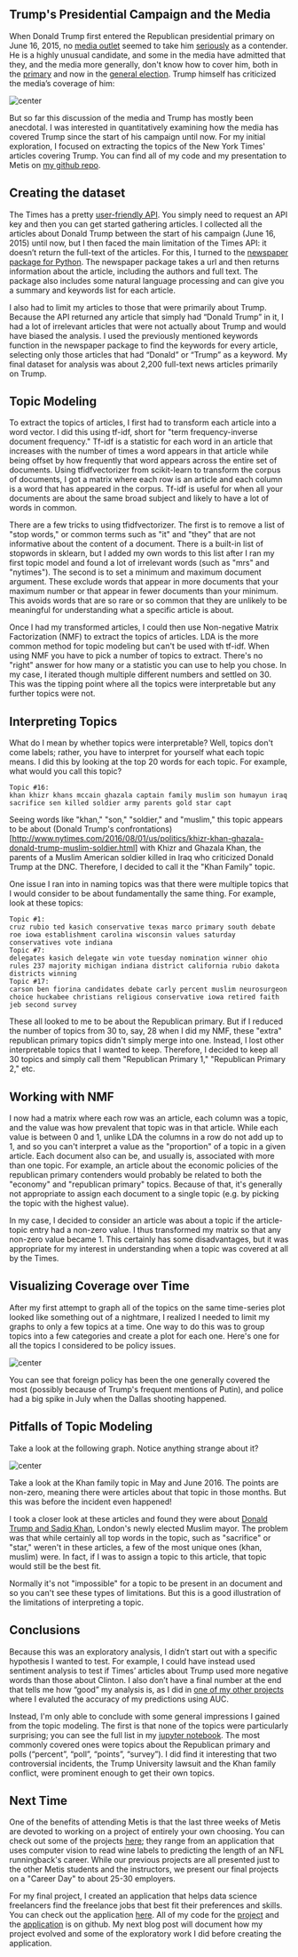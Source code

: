 ## Trump's Presidential Campaign and the Media

When Donald Trump first entered the Republican presidential primary on June 16, 2015, no [media outlet](http://fivethirtyeight.com/datalab/why-donald-trump-isnt-a-real-candidate-in-one-chart/) seemed to take him [seriously](http://www.nytimes.com/2015/06/17/us/politics/donald-trump-runs-for-president-this-time-for-real-he-says.html?_r=0) as a contender. He is a highly unusual candidate, and some in the media have admitted that they, and the media more generally, don't know how to cover him, both in the [primary](http://mashable.com/2015/12/02/the-media-just-doesnt-know-what-to-do-with-donald-trump/#RpvubaWmO8q3) and now in the [general election](https://thedianerehmshow.org/shows/2016-08-11/challenges-for-the-media-in-covering-donald-trump). Trump himself has criticized the media’s coverage of him:

![center](http://robinsones.github.io/images/Trump_media_tweet.png)

But so far this discussion of the media and Trump has mostly been anecdotal. I was interested in quantitatively examining how the media has covered Trump since the start of his campaign until now. For my initial exploration, I focused on extracting the topics of the New York Times' articles covering Trump. You can find all of my code and my presentation to Metis on [my github repo](https://github.com/robinsones/NYTimes-and-Trump).

## Creating the dataset

The Times has a pretty [user-friendly API](https://developer.nytimes.com). You simply need to request an API key and then you can get started gathering articles. I collected all the articles about Donald Trump between the start of his campaign (June 16, 2015) until now, but I then faced the main limitation of the Times API: it doesn’t return the full-text of the articles. For this, I turned to the [newspaper package for Python](https://github.com/codelucas/newspaper). The newspaper package takes a url and then returns information about the article, including the authors and full text. The package also includes some natural language processing and can give you a summary and keywords list for each article.

I also had to limit my articles to those that were primarily about Trump. Because the API returned any article that simply had “Donald Trump” in it, I had a lot of irrelevant articles that were not actually about Trump and would have biased the analysis. I used the previously mentioned keywords function in the newspaper package to find the keywords for every article, selecting only those articles that had “Donald” or “Trump” as a keyword. My final dataset for analysis was about 2,200 full-text news articles primarily on Trump.

## Topic Modeling

To extract the topics of articles, I first had to transform each article into a word vector. I did this using tf-idf, short for "term frequency-inverse document frequency." Tf-idf is a statistic for each word in an article that increases with the number of times a word appears in that article while being offset by how frequently that word appears across the entire set of documents. Using tfidfvectorizer from scikit-learn to transform the corpus of documents, I got a matrix where each row is an article and each column is a word that has appeared in the corpus. Tf-idf is useful for when all your documents are about the same broad subject and likely to have a lot of words in common. 

There are a few tricks to using tfidfvectorizer. The first is to remove a list of "stop words," or common terms such as "it" and "they" that are not informative about the content of a document. There is a built-in list of stopwords in sklearn, but I added my own words to this list after I ran my first topic model and found a lot of irrelevant words (such as "mrs" and "nytimes"). The second is to set a minimum and maximum document argument. These exclude words that appear in more documents that your maximum number or that appear in fewer documents than your minimum. This avoids words that are so rare or so common that they are unlikely to be meaningful for understanding what a specific article is about.

Once I had my transformed articles, I could then use Non-negative Matrix Factorization (NMF) to extract the topics of articles. LDA is the more common method for topic modeling but can't be used with tf-idf. When using NMF you have to pick a number of topics to extract. There's no "right" answer for how many or a statistic you can use to help you chose. In my case, I iterated though multiple different numbers and settled on 30. This was the tipping point where all the topics were interpretable but any further topics were not. 

## Interpreting Topics

What do I mean by whether topics were interpretable? Well, topics don't come labels; rather, you have to interpret for yourself what each topic means. I did this by looking at the top 20 words for each topic. For example, what would you call this topic? 

```
Topic #16:
khan khizr khans mccain ghazala captain family muslim son humayun iraq sacrifice sen killed soldier army parents gold star capt
```

Seeing words like "khan," "son," "soldier," and "muslim," this topic appears to be about (Donald Trump's confrontations)[http://www.nytimes.com/2016/08/01/us/politics/khizr-khan-ghazala-donald-trump-muslim-soldier.html] with Khizr and Ghazala Khan, the parents of a Muslim American soldier killed in Iraq who criticized Donald Trump at the DNC. Therefore, I decided to call it the "Khan Family" topic.  

One issue I ran into in naming topics was that there were multiple topics that I would consider to be about fundamentally the same thing. For example, look at these topics: 

```
Topic #1:
cruz rubio ted kasich conservative texas marco primary south debate roe iowa establishment carolina wisconsin values saturday conservatives vote indiana
Topic #7:
delegates kasich delegate win vote tuesday nomination winner ohio rules 237 majority michigan indiana district california rubio dakota districts winning
Topic #17:
carson ben fiorina candidates debate carly percent muslim neurosurgeon choice huckabee christians religious conservative iowa retired faith jeb second survey
```

These all looked to me to be about the Republican primary. But if I reduced the number of topics from 30 to, say, 28 when I did my NMF, these "extra" republican primary topics didn't simply merge into one. Instead, I lost other interpretable topics that I wanted to keep. Therefore, I decided to keep all 30 topics and simply call them "Republican Primary 1," "Republican Primary 2," etc. 

## Working with NMF 

I now had a matrix where each row was an article, each column was a topic, and the value was how prevalent that topic was in that article. While each value is between 0 and 1, unlike LDA the columns in a row do not add up to 1, and so you can't interpret a value as the "proportion" of a topic in a given article. Each document also can be, and usually is, associated with more than one topic. For example, an article about the economic policies of the republican primary contenders would probably be related to both the "economy" and "republican primary" topics. Because of that, it's generally not appropriate to assign each document to a single topic (e.g. by picking the topic with the highest value). 

In my case, I decided to consider an article was about a topic if the article-topic entry had a non-zero value. I thus transformed my matrix so that any non-zero value became 1. This certainly has some disadvantages, but it was appropriate for my interest in understanding when a topic was covered at all by the Times. 

## Visualizing Coverage over Time

After my first attempt to graph all of the topics on the same time-series plot looked like something out of a nightmare, I realized I needed to limit my graphs to only a few topics at a time. One way to do this was to group topics into a few categories and create a plot for each one. Here's one for all the topics I considered to be policy issues. 

![center](http://robinsones.github.io/images/Policy_Articles.png)

You can see that foreign policy has been the one generally covered the most (possibly because of Trump's frequent mentions of Putin), and police had a big spike in July when the Dallas shooting happened. 

## Pitfalls of Topic Modeling

Take a look at the following graph. Notice anything strange about it? 

![center](http://robinsones.github.io/images/Various_Topics.png)

Take a look at the Khan family topic in May and June 2016. The points are non-zero, meaning there were articles about that topic in those months. But this was before the incident even happened! 

I took a closer look at these articles and found they were about [Donald Trump and Sadiq Khan](http://www.nytimes.com/2016/05/11/world/europe/sadiq-khan-london-donald-trump.html), London's newly elected Muslim mayor. The problem was that while certainly all top words in the topic, such as "sacrifice" or "star," weren't in these articles, a few of the most unique ones (khan, muslim) were. In fact, if I was to assign a topic to this article, that topic would still be the best fit. 

Normally it's not "impossible" for a topic to be present in an document and so you can't see these types of limitations. But this is a good illustration of the limitations of interpreting a topic.

## Conclusions

Because this was an exploratory analysis, I didn’t start out with a specific hypothesis I wanted to test. For example, I could have instead used sentiment analysis to test if Times’ articles about Trump used more negative words than those about Clinton. I also don’t have a final number at the end that tells me how “good” my analysis is, as I did in [one of my other projects](https://github.com/robinsones/Predicting-Sucess-on-DonorsChoose) where I evaluted the accuracy of my predictions using AUC.

Instead, I'm only able to conclude with some general impressions I gained from the topic modeling. The first is that none of the topics were particularly surprising; you can see the full list in my [jupyter notebook](https://github.com/robinsones/NYTimes-and-Trump/blob/master/Trump_NYTimes_Analysis.ipynb). The most commonly covered ones were topics about the Republican primary and polls (“percent”, “poll”, “points”, “survey”). I did find it interesting that two controversial incidents, the Trump University lawsuit and the Khan family conflict, were prominent enough to get their own topics. 

## Next Time

One of the benefits of attending Metis is that the last three weeks of Metis are devoted to working on a project of entirely your own choosing. You can check out some of the projects [here](http://varianceexplained.org/career/metis-students/); they range from an application that uses computer vision to read wine labels to predicting the length of an NFL runningback's career. While our previous projects are all presented just to the other Metis students and the instructors, we present our final projects on a "Career Day" to about 25-30 employers. 

For my final project, I created an application that helps data science freelancers find the freelance jobs that best fit their preferences and skills. You can check out the application [here](https://robinsones.shinyapps.io/Job_Shiny_App/). All of my code for the [project](https://github.com/robinsones/Data-Science-Freelancers) and the [application](https://github.com/robinsones/Freelancer-Shiny-App) is on github. My next blog post will document how my project evolved and some of the exploratory work I did before creating the application. 
